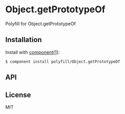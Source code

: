 
# Object.getPrototypeOf

  Polyfill for Object.getPrototypeOf

## Installation

  Install with [component(1)](http://component.io):

    $ component install polyfill/Object.getPrototypeOf

## API



## License

  MIT
